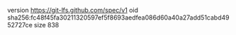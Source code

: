 version https://git-lfs.github.com/spec/v1
oid sha256:fc48f45fa30211320597ef5f8693aedfea086d60a40a27add51cabd4952727ce
size 838
